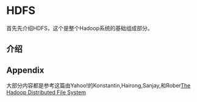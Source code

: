 # HDFS
首先先介绍HDFS，这个是整个Hadoop系统的基础组成部分。

## 介绍


##


## Appendix
大部分内容都是参考这篇由Yahoo!的Konstantin,Hairong,Sanjay,和Rober<a href="http://ieeexplore.ieee.org/document/5496972/?arnumber=5496972&tag=1">The Hadoop Distributed File System</a>